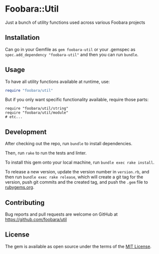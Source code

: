 # Foobara::Util

Just a bunch of utility functions used across various Foobara projects

## Installation

Can go in your Gemfile as `gem foobara-util` or your .gemspec as `spec.add_dependency "foobara-util"` and then you can run `bundle`.

## Usage

To have all utility functions available at runtime, use:

```ruby
require "foobara/util"
```

But if you only want specific functionality available, require those parts:

```angular2html
require "foobara/util/string"
require "foobara/util/module"
# etc...
```

## Development

After checking out the repo, run `bundle` to install dependencies.

Then, run `rake` to run the tests and linter.

To install this gem onto your local machine, run `bundle exec rake install`. 

To release a new version, update the version number in `version.rb`, 
and then run `bundle exec rake release`, 
which will create a git tag for the version, 
push git commits and the created tag, and push the `.gem` file to [rubygems.org](https://rubygems.org).

## Contributing

Bug reports and pull requests are welcome on GitHub at https://github.com/foobara/util

## License

The gem is available as open source under the terms of the [MIT License](https://opensource.org/licenses/MIT).
